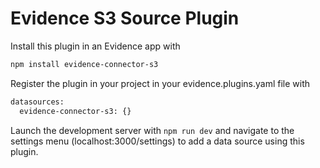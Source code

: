 # Evidence S3 Source Plugin

Install this plugin in an Evidence app with
```bash
npm install evidence-connector-s3
```

Register the plugin in your project in your evidence.plugins.yaml file with
```bash
datasources:
  evidence-connector-s3: {}
```

Launch the development server with `npm run dev` and navigate to the settings menu (localhost:3000/settings) to add a data source using this plugin.

